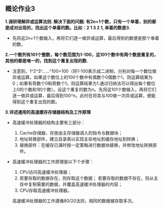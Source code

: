 ## 概论作业3
**1.调研理解异或运算法则. 解决下面的问题: 有2n+1个数，只有一个单着，别的都是成对出现的，找出这个单着的数。比如：2 1 3 2 1, 单着的数是3.**

- 先将这2n+1个数输入，再将它们逐一做异或运算，最后得到的数便是那个单着的数。

**2.一个数列有101个整数，每个数范围为1-100，这101个数中有两个数是重复的，其他的都是唯一的，找到这个重复出现的数.**

- 注意到，1^2^3^……^100=100（将1-100表示成二进制，分别对每一个数位做异或运算。如果这个数位上的100个数中有偶数个0偶数个1，则运算结果为0；如果有奇数个0和奇数个1，则运算结果为1.通过归纳法可以得出每个数位上0的个数和1的个数）。设这个重复的数为n。先将这101个数输入，再将它们逐一做异或运算，最后得到100^n。此时在将其与100做一次异或运算，便能得到这个重复出现的数。

**3.详述通用的高速缓存存储器结构及工作原理**

- 高速缓冲处理器的结构主要有三部分：

  1. Cache存储器，存放由主存储器调入的指令与数据块；
  1. 地址转换部件，建立目录表以实现主存地址到缓存地址到转换；
  1. 替换部件：在缓存已满时按一定策略进行数据块替换，并修改地址转换部件。

- 高速缓冲处理器的工作原理是以下个步骤：
  1. CPU访问高速缓冲处理器；
  1. 若要存取的数据存在，则存取这个数据；
     若要存取的数据不存在，则从主存中复制需要的数据，并覆盖高速缓冲处理器的内容；
  1. CPU存取高速缓冲处理器。
  
  高速缓冲处理器的工作遵循80/20法则，相同的数据被存取多次。
